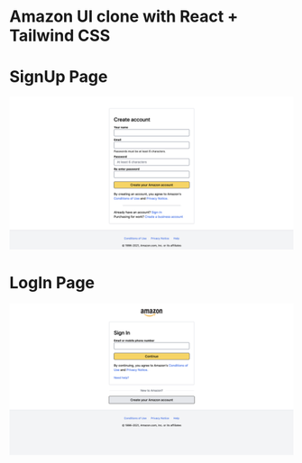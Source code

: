 # Amazon UI clone with React + Tailwind CSS
# SignUp Page
![Screenshot 1](screenshots/Screenshot%202021-02-17%20at%206.59.13%20AM.png?raw=true "SignUp Page")

# LogIn Page
![Screenshot 2](screenshots/Screenshot%202021-02-17%20at%206.59.56%20AM.png?raw=true "LogIn Page")
